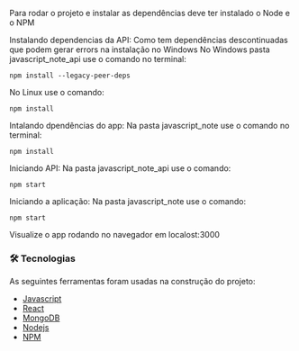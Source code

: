 Para rodar o projeto e instalar as dependências deve ter instalado o Node e o NPM 

Instalando dependencias da API:
  Como tem dependências descontinuadas que podem gerar errors na instalação no Windows
  No Windows pasta javascript_note_api use o comando no terminal:
  ```
  npm install --legacy-peer-deps
  ```  
  No Linux use o comando:  
  ``` 
  npm install
  ```

Intalando dpendências do app:
  Na pasta javascript_note use o comando no terminal:   
  ```
  npm install
  ```
Iniciando API:
  Na pasta javascript_note_api use o comando:  
  ```
  npm start
  ```

Iniciando a aplicação:
  Na pasta javascript_note use o comando:
  ```
  npm start
  ```


  
Visualize o app rodando no navegador em localost:3000



### 🛠 Tecnologias

As seguintes ferramentas foram usadas na construção do projeto:

- [Javascript](https://developer.mozilla.org/pt-BR/docs/Web/JavaScript)
- [React](https://pt-br.reactjs.org/)
- [MongoDB](https://www.mongodb.com/)
- [Nodejs](https://nodejs.org/en/)
- [NPM](https://www.npmjs.com/)